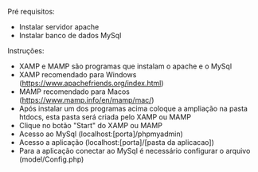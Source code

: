 Pré requisitos:
- Instalar servidor apache
- Instalar banco de dados MySql

Instruções:
- XAMP e MAMP são programas que instalam o apache e o MySql
- XAMP recomendado para Windows (https://www.apachefriends.org/index.html)
- MAMP recomendado para Macos (https://www.mamp.info/en/mamp/mac/)
- Após instalar um dos programas acima coloque a ampliação na pasta htdocs, esta pasta será criada pelo XAMP ou MAMP
- Clique no botão "Start" do XAMP ou MAMP
- Acesso ao MySql (localhost:[porta]/phpmyadmin)
- Acesso a aplicação (localhost:[porta]/[pasta da aplicacao])
- Para a aplicação conectar ao MySql é necessário configurar o arquivo (model/Config.php)
